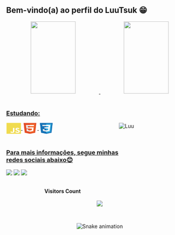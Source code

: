 ## Bem-vindo(a) ao perfil do LuuTsuk 😁

 <div align="center">
   <a href="https://github.com/LuuTsuk">
   <img width="49%" height="195px" src="https://github-readme-stats.vercel.app/api?username=LuuTsuk&show_icons=true&theme=radical&include_all_commits=true&count_private=true"/>
   <img width="49%" height="195px" src="https://github-readme-stats.vercel.app/api/top-langs/?username=LuuTsuk&layout=compact&langs_count=6&theme=radical"/>
</div>

<div style="display: inline_block"><br>
<h3>Estudando:</h3>
  <img align="center" alt="Js" height="30" width="40" src="https://raw.githubusercontent.com/devicons/devicon/master/icons/javascript/javascript-plain.svg">
  <img align="center" alt="HTML" height="30" width="40" src="https://raw.githubusercontent.com/devicons/devicon/master/icons/html5/html5-original.svg">
  <img align="center" alt="CSS" height="30" width="40" src="https://raw.githubusercontent.com/devicons/devicon/master/icons/css3/css3-original.svg">
 <img align="right" alt="Luu" height="200" width="200" src="https://media.discordapp.net/attachments/1276026325055963147/1291132954994544641/sr23f0ff9d14dd1.gif?ex=66fefcc4&is=66fdab44&hm=3a4efdde05bb01b4379a60d17f5f9a9b592f1e5c2a4174088c06674329eaffe7&=&width=674&height=674">
</div>
 
 <br>
 
  ### Para mais informações, segue minhas redes sociais abaixo😊
 
<div> 
  <a href="https://www.linkedin.com/in/maria-eduarda-silva-souza-b3b988231" target="_blank"><img src="https://img.shields.io/badge/-LinkedIn-%230077B5?style=for-the-badge&logo=linkedin&logoColor=white" target="_blank"></a>
  <a href="https://www.instagram.com/luu._sz/" target="_blank"><img src="https://img.shields.io/badge/-Instagram-%23E4405F?style=for-the-badge&logo=instagram&logoColor=white" target="_blank"></a> 
  <a href = "mailto:msilvasouza2604@gmail.com"><img src="https://img.shields.io/badge/-Gmail-%23333?style=for-the-badge&logo=gmail&logoColor=white" target="_blank"></a>
 
 <div align="center">
<br><p align="center"><b>Visitors Count</b></p>  
<p align="center"><img align="center" src="https://profile-counter.glitch.me/{LuuTsuk}/count.svg" /></p> 
<br></div>
 
  <div align="center">
  
![Snake animation](https://github.com/LuuTsuk/LuuTsuk/blob/output/github-contribution-grid-snake.svg)
  
 </div>

</div>
